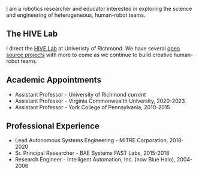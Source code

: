 I am a robotics researcher and educator interested in exploring the science and engineering of heterogeneous, human-robot teams.

## The HIVE Lab
I direct the [HIVE Lab](https://thehivelab.xyz) at Univeristy of Richmond.
We have several [open source projects](https://github.com/the-hive-lab) with more to come as we continue to build creative human-robot teams.

## Academic Appointments
+ Assistant Professor - University of Richmond *current*
+ Assistant Professor - Virginia Commonwealth University, 2020-2023
+ Assistant Professor - York College of Pennsylvania, 2010-2015

## Professional Experience
+ Lead Autonomous Systems Engineering - MITRE Corporation, 2018-2020
+ Sr. Principal Researcher - BAE Systems FAST Labs, 2015-2018
+ Research Engineer - Intelligent Automation, Inc. (now Blue Halo), 2004-2006
